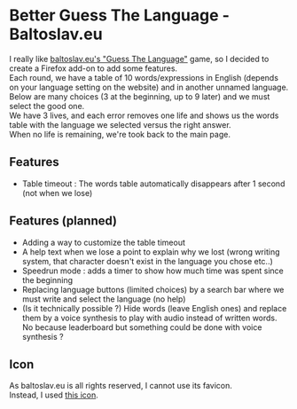 # Better Guess The Language - Baltoslav.eu

I really like [baltoslav.eu's "Guess The Language"](https://baltoslav.eu/adhadaj/index.php) game, so I decided to create a Firefox add-on to add some features.  
Each round, we have a table of 10 words/expressions in English (depends on your language setting on the website) and in another unnamed language.  
Below are many choices (3 at the beginning, up to 9 later) and we must select the good one.  
We have 3 lives, and each error removes one life and shows us the words table with the language we selected versus the right answer.  
When no life is remaining, we're took back to the main page.  

## Features
- Table timeout : The words table automatically disappears after 1 second (not when we lose)

## Features (planned)
- Adding a way to customize the table timeout
- A help text when we lose a point to explain why we lost (wrong writing system, that character doesn't exist in the language you chose etc..)
- Speedrun mode : adds a timer to show how much time was spent since the beginning
- Replacing language buttons (limited choices) by a search bar where we must write and select the language (no help)
- (Is it technically possible ?) Hide words (leave English ones) and replace them by a voice synthesis to play with audio instead of written words. No because leaderboard but something could be done with voice synthesis ?

## Icon
As baltoslav.eu is all rights reserved, I cannot use its favicon.  
Instead, I used [this icon](https://www.flaticon.com/free-icon/languages_3898840?term=language&page=1&position=9&origin=tag&related_id=3898840).
